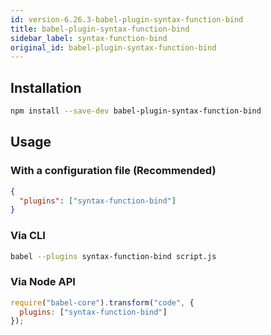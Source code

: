 ```yaml
---
id: version-6.26.3-babel-plugin-syntax-function-bind
title: babel-plugin-syntax-function-bind
sidebar_label: syntax-function-bind
original_id: babel-plugin-syntax-function-bind
---
```


## Installation

```sh
npm install --save-dev babel-plugin-syntax-function-bind
```

## Usage

### With a configuration file (Recommended)

```json
{
  "plugins": ["syntax-function-bind"]
}
```

### Via CLI

```sh
babel --plugins syntax-function-bind script.js
```

### Via Node API

```javascript
require("babel-core").transform("code", {
  plugins: ["syntax-function-bind"]
});
```

